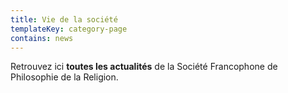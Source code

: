 ```yaml
---
title: Vie de la société
templateKey: category-page
contains: news
---
```

Retrouvez ici **toutes les actualités** de la Société Francophone de Philosophie de la Religion.